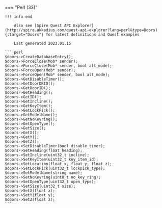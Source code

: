 === "Perl (33)"

    !!! info end

        Also see [Spire Quest API Explorer](http://spire.akkadius.com/quest-api-explorer?lang=perl&type=Doors){:target="Doors"} for latest definitions and Quest examples

        Last generated 2023.01.15

    ``` perl
    $doors->CreateDatabaseEntry();
    $doors->ForceClose(Mob* sender);
    $doors->ForceClose(Mob* sender, bool alt_mode);
    $doors->ForceOpen(Mob* sender);
    $doors->ForceOpen(Mob* sender, bool alt_mode);
    $doors->GetDisableTimer();
    $doors->GetDoorDBID();
    $doors->GetDoorID();
    $doors->GetHeading();
    $doors->GetID();
    $doors->GetIncline();
    $doors->GetKeyItem();
    $doors->GetLockPick();
    $doors->GetModelName();
    $doors->GetNoKeyring();
    $doors->GetOpenType();
    $doors->GetSize();
    $doors->GetX();
    $doors->GetY();
    $doors->GetZ();
    $doors->SetDisableTimer(bool disable_timer);
    $doors->SetHeading(float heading);
    $doors->SetIncline(uint32_t incline);
    $doors->SetKeyItem(uint32_t key_item_id);
    $doors->SetLocation(float x, float y, float z);
    $doors->SetLockPick(uint32_t lockpick_type);
    $doors->SetModelName(string name);
    $doors->SetNoKeyring(uint8_t no_key_ring);
    $doors->SetOpenType(uint32_t open_type);
    $doors->SetSize(uint32_t size);
    $doors->SetX(float x);
    $doors->SetY(float y);
    $doors->SetZ(float z);
    ```
